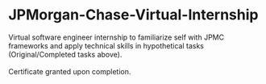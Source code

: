 # JPMorgan-Chase-Virtual-Internship

Virtual software engineer internship to familiarize self with JPMC frameworks and apply technical skills in hypothetical tasks (Original/Completed tasks above). \
\
Certificate granted upon completion.
